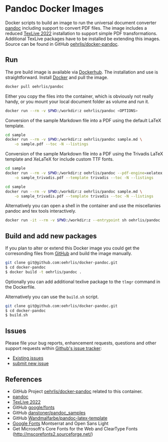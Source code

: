 # Pandoc Docker Images

Docker scripts to build an image to run the universal document converter [pandoc](https://pandoc.org) including support to convert PDF files. The image includes a reduced [TexLive 2022](https://www.tug.org/texlive/) installation to support simple PDF transformations. Additional TexLive packages have to be installed be extending this images. Source can be found in GitHub [oehrlis/docker-pandoc](https://github.com/oehrlis/docker-pandoc).

## Run

The pre build image is available via [Dockerhub](https://hub.docker.com/r/oehrlis/pandoc/). The installation and use is straightforward. Install [Docker](https://www.docker.com/get-started) and pull the image.

```bash
docker pull oehrlis/pandoc
```

Either you copy the files into the container, which is obviously not really handy, or you mount your local document folder as volume and run it.

```bash
docker run --rm -v $PWD:/workdir:z oehrlis/pandoc <OPTIONS>
```

Conversion of the sample Markdown file into a PDF using the default LaTeX template.

```bash
cd sample
docker run --rm -v $PWD:/workdir:z oehrlis/pandoc sample.md \
    -o sample.pdf --toc -N --listings
```

Conversion of the sample Markdown file into a PDF using the Trivadis LaTeX template and XeLaTeX for include custom TTF fonts.

```bash
cd sample
docker run --rm -v $PWD:/workdir:z oehrlis/pandoc --pdf-engine=xelatex sample.md \
    -o sample_trivadis.pdf --template trivadis --toc -N --listings
```

```bash
cd sample
docker run --rm -v $PWD:/workdir:z oehrlis/pandoc sample.md \
    -o sample_trivadis.pdf --template trivadis --toc -N --listings
```

Alternatively you can open a shell in the container and use the miscellanies pandoc and tex tools interactively.

```bash
docker run -it --rm -v $PWD:/workdir:z --entrypoint sh oehrlis/pandoc
```

## Build and add new packages

If you plan to alter or extend this Docker image you could get the corresonding files from [GitHub](https://github.com/oehrlis/docker-pandoc) and build the image manually.

```bash
git clone git@github.com:oehrlis/docker-pandoc.git
$ cd docker-pandoc
$ docker build -t oehrlis/pandoc .
```

Optionally you can add additional texlive package to the `tlmgr` command in the Dockerfile.

Alternatively you can use the `build.sh` script.

```bash
git clone git@github.com:oehrlis/docker-pandoc.git
$ cd docker-pandoc
$ build.sh
```

## Issues

Please file your bug reports, enhancement requests, questions and other support requests within [Github's issue tracker](https://help.github.com/articles/about-issues/):

- [Existing issues](https://github.com/oehrlis/docker-pandoc/issues)
- [submit new issue](https://github.com/oehrlis/docker-pandoc/issues/new)

## References

- GitHub Project [oehrlis/docker-pandoc](https://github.com/oehrlis/docker-pandoc) related to this container.
- [pandoc](https://pandoc.org)
- [TexLive 2022](https://www.tug.org/texlive/)
- GitHub [google/fonts](https://github.com/google/fonts)
- GitHub [danstoner/pandoc_samples](https://github.com/danstoner/pandoc_samples)
- GitHub [Wandmalfarbe/pandoc-latex-template](https://github.com/Wandmalfarbe/pandoc-latex-template)
- [Google Fonts](https://fonts.google.com/) Montserrat and Open Sans Light
- Get Microsoft's Core Fonts for the Web and ClearType Fonts (<http://mscorefonts2.sourceforge.net/>)
